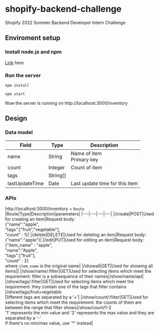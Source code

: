 # shopify-backend-challenge
Shopify 2022 Summer Backend Developer Intern Challenge

## Enviroment setup
### Install node.js and npm
[Link](https://docs.npmjs.com/downloading-and-installing-node-js-and-npm) here
### Run the server
`npm install`

`npm start`

Now the server is running on http://localhost:3000/inventory

## Design
### Data model
|Field|Type|Description|
|---|---|---|
|name|String|Name of item<br>Primary key|
|count|Integer|Count of item|
|tags|String[]||
|lastUpdateTime|Date|Last update time for this item|
### APIs
http://localhost:3000/inventory + `Route`
|Route|Type|Description|parameters|
|---|---|---|---|
|/create|POST|Used for creating an item|Request body:<br>{"name":"apple",<br>  "tags":["fruit","vegetable"],<br> "count" : 1}|
|/delete|DELETE|Used for deleting an item|Request body:<br>{"name":"apple"}|
|/edit|PUT|Used for editing an item|Request body:<br>{"item_name" : "apple",<br> "name":"Apple",<br>  "tags":["fruit"],<br> "count" : 2}<br> where `item_name` is the original name|
|/showall|GET|Used for showing all items||
|/show/name/:filter|GET|Used for selecting items which meet the requirement: filter is a subsequence of their names|/show/name/apl|
|/show/tags/:filter|GET|Used for selecting items which meet the requirement: they contain one of the tags that filter contains |/show/tags/fruit+vegetable<br>Different tags are separated by a '+'|
|/show/count/:filter|GET|Used for selecting items which meet the requirement: the counts of them are between the range that filter shows|/show/count/1-2<br>'1' represents the min value and '2' represents the max value and they are separated by a '-'<br>If there's no min/max value, use '*' instead|
